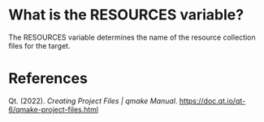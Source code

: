 # What is the RESOURCES variable? 

The RESOURCES variable determines the name of the resource collection files for the target.




# References 
Qt. (2022). *Creating Project Files | qmake Manual*. <https://doc.qt.io/qt-6/qmake-project-files.html> 
